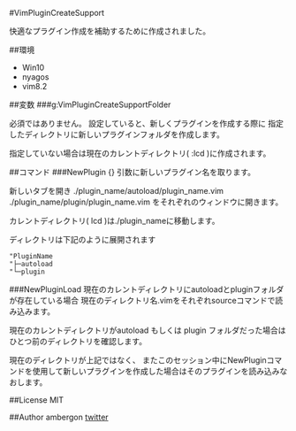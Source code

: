 #VimPluginCreateSupport

快適なプラグイン作成を補助するために作成されました。

##環境

- Win10
- nyagos
- vim8.2

##変数
###g:VimPluginCreateSupportFolder

必須ではありません。
設定していると、新しくプラグインを作成する際に
指定したディレクトリに新しいプラグインフォルダを作成します。

指定していない場合は現在のカレントディレクトリ( :lcd )に作成されます。

##コマンド
###NewPlugin {}
引数に新しいプラグイン名を取ります。

新しいタブを開き
./plugin_name/autoload/plugin_name.vim
./plugin_name/plugin/plugin_name.vim
をそれぞれのウィンドウに開きます。

カレントディレクトリ( lcd )は./plugin_nameに移動します。


ディレクトリは下記のように展開されます
```
"PluginName
"├─autoload
"└─plugin
```



###NewPluginLoad
現在のカレントディレクトリにautoloadとpluginフォルダが存在している場合
現在のディレクトリ名.vimをそれぞれsourceコマンドで読み込みます。

現在のカレントディレクトリがautoload もしくは plugin フォルダだった場合はひとつ前のディレクトリを確認します。


現在のディレクトリが上記ではなく、
またこのセッション中にNewPluginコマンドを使用して新しいプラグインを作成した場合はそのプラグインを読み込みなおします。


##License
MIT

##Author
ambergon
[twitter](https://twitter.com/Sc_lFoxGon)
